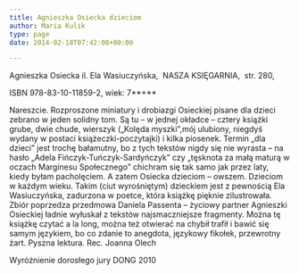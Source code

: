```yaml
---
title: Agnieszka Osiecka dzieciom
author: Maria Kulik
type: page
date: 2014-02-18T07:42:08+00:00

---
```

Agnieszka Osiecka il. Ela Wasiuczyńska,  NASZA KSIĘGARNIA,  str. 280,

ISBN 978-83-10-11859-2, wiek: 7**+**

Nareszcie. Rozproszone miniatury i drobiazgi Osieckiej pisane dla dzieci zebrano w jeden solidny tom. Są tu &#8211; w jednej okładce &#8211; cztery książki grube, dwie chude, wierszyk („Kolęda myszki”,mój ulubiony, niegdyś wydany w postaci książeczki-poczytajki) i kilka piosenek. Termin „dla dzieci” jest trochę bałamutny, bo z tych tekstów nigdy się nie wyrasta &#8211; na hasło „Adela Fińczyk-Tuńczyk-Sardyńczyk” czy „tęsknota za małą maturą w oczach Marginesu Społecznego” chichram się tak samo jak przez laty, kiedy byłam pacholęciem. A zatem Osiecka dzieciom &#8211; owszem. Dzieciom w każdym wieku. Takim (ciut wyrośniętym) dzieckiem jest z pewnością Ela Wasiuczyńska, zadurzona w poetce, która książkę pięknie zilustrowała. Zbiór poprzedza przedmowa Daniela Passenta &#8211; życiowy partner Agnieszki Osieckiej ładnie wyłuskał z tekstów najsmaczniejsze fragmenty. Można tę książkę czytać a la long, można też otwierać na chybił trafił i bawić się samym językiem, bo co zdanie to anegdota, językowy fikołek, przewrotny żart. Pyszna lektura. Rec. Joanna Olech

Wyróżnienie dorosłego jury DONG 2010